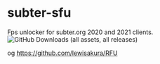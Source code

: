 # subter-sfu


                                                                                                                                                                                                                                                                                                                                                                                                                                                                                                                                                                                                    
Fps unlocker for subter.org 2020 and 2021 clients.
<img alt="GitHub Downloads (all assets, all releases)" src="https://img.shields.io/github/downloads/copyrighttxt/subter-sfu/total">




og https://github.com/lewisakura/RFU
